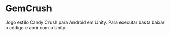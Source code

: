 # GemCrush
Jogo estilo Candy Crush para Android em Unity.
Para executar basta baixar o código e abrir com o Unity.
